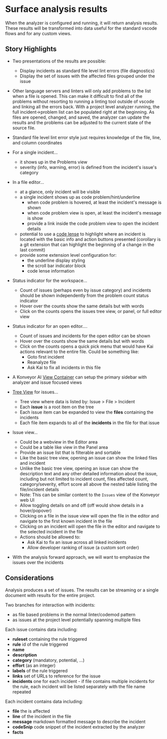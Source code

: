# Surface analysis results

When the analyzer is configured and running, it will return analysis results.  These results will be transformed into data useful for the standard vscode flows and for any custom views.

## Story Highlights

  - Two presentations of the results are possible:
    - Display incidents as standard file level lint errors (file diagnostics)
    - Display the set of issues with the affected files grouped under the issue

  - Other language servers and linters will only add problems to the list when a file is opened.  This can make it difficult to find all of the problems without resorting to running a linting tool outside of vscode and linking all the errors back.  With a project level analyzer running, the full incident->problem list can be populated right at the beginning.  As files are opened, changed, and saved, the analyzer can update the results and the problems can be adjusted to the current state of the source file.

  - Standard file level lint error style just requires knowledge of the file, line, and column coordinates

  - For a single incident...
    - it shows up in the Problems view
    - severity (info, warning, error) is defined from the incident's issue's category

  - In a file editor...
    - at a glance, only incident will be visible
    - a single incident shows up as code problem/hint/underline
      - when code problem is hovered, at least the incident's message is shown
      - when code problem view is open, at least the incident's message is show
      - provide a link inside the code problem view to open the incident details
    - potential to use a [code lense](https://code.visualstudio.com/api/language-extensions/programmatic-language-features#codelens-show-actionable-context-information-within-source-code) to highlight where an incident is located with the basic info and action buttons presented (corollary is a git extension that can highlight the beginning of a change in the last commit)
    - provide some extension level configuration for:
      - the underline display styling
      - the scroll bar indicator block
      - code lense information

  - Status indicator for the workspace...
    - Count of issues (perhaps even by issue category) and incidents should be shown independently from the problem count status indicator
    - Hover over the counts show the same details but with words
    - Click on the counts opens the issues tree view, or panel, or full editor view

  - Status indicator for an open editor....
    - Count of issues and incidents for the open editor can be shown
    - Hover over the counts show the same details but with words
    - Click on the counts opens a quick pick menu that would have Kai actions relevant to the entire file.  Could be something like:
      - Goto first incident
      - Reanalyze file
      - Ask Kai to fix all incidents in this file

  - A Konveyor AI [View Container](https://code.visualstudio.com/api/ux-guidelines/views#view-containers) can setup the primary sidebar with analyzer and issue focused views

  - [Tree View](https://code.visualstudio.com/api/ux-guidelines/views#tree-views) for issues...
    - Tree view where data is listed by: Issue > File > Incident
    - Each __issue__ is a root item on the tree
    - Each issue item can be expanded to view the __files__ containing the incidents
    - Each file item expands to all of the __incidents__ in the file for that issue

  - Issue view...
    - Could be a webview in the Editor area
    - Could be a table like view in the Panel area
    - Provide an issue list that is filterable and sortable
    - Like the basic tree view, opening an issue can show the linked files and incident
    - Unlike the basic tree view, opening an issue can show the description text and any other detailed information about the issue, including but not limited to incident count, files affected count, category/severity, effort score all above the nested table listing the file/incident details
    - Note: This can be similar content to the `Issues` view of the Konveyor web UI
    - Allow toggling details on and off (off would show details in a hover/popover)
    - Clicking on a file in the issue view will open the file in the editor and navigate to the first known incident in the file
    - Clicking on an incident will open the file in the editor and navigate to the selected incident in the file
    - Actions should be allowed to:
      - Ask Kai to fix an issue across all linked incidents
      - Allow developer ranking of issue (a custom sort order)

  - With the analysis forward approach, we will want to emphasize the issues over the incidents


## Considerations

Analysis produces a set of issues.  The results can be streaming or a single document with results for the entire project.

Two branches for interaction with incidents:
  - as file based problems in the normal linter/codemod pattern
  - as issues at the project level potentially spanning multiple files

Each issue contains data including:
  - __ruleset__ containing the rule triggered
  - __rule__ id of the rule triggered
  - __name__
  - __description__
  - __category__ (mandatory, potential, ...)
  - __effort__ (as an integer)
  - __labels__ of the rule triggered
  - __links__ set of URLs to reference for the issue
  - __incidents__ one for each incident - if file contains multiple incidents for the rule, each incident will be listed separately with the file name repeated

Each incident contains data including:
  - __file__ the is affected
  - __line__ of the incident in the file
  - __message__ markdown formatted message to describe the incident
  - __codeSnip__ code snippet of the incident extracted by the analyzer
  - __facts__

